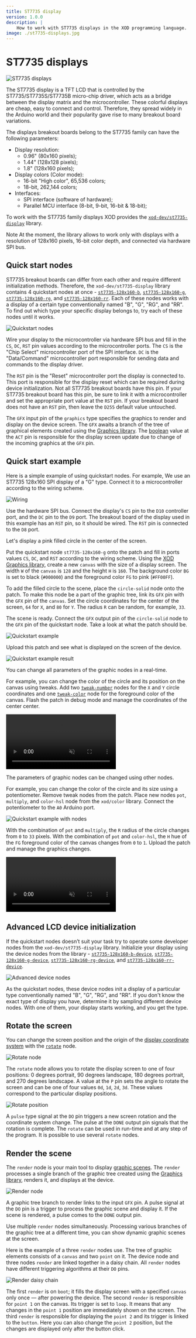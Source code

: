 ```yaml
---
title: ST7735 display
version: 1.0.0
description: |
    How to work with ST7735 displays in the XOD programming language.
image: ./st7735-displays.jpg
---
```


# ST7735 displays

![ST7735 displays](./st7735-displays.jpg)

The ST7735 display is a TFT LCD that is controlled by the ST7735/ST7735S/ST7735B micro-chip driver, which acts as a bridge between the display matrix and the microcontroller. These colorful displays are cheap, easy to connect and control. Therefore, they spread widely in the Arduino world and their popularity gave rise to many breakout board variations.

The displays breakout boards belong to the ST7735 family can have the following parameters:

- Display resolution:
  - 0.96" (80x160 pixels);
  - 1.44" (128x128 pixels);
  - 1.8" (128x160 pixels);
- Display colors (Color mode):
  - 16-bit "High color", 65,536 colors;
  - 18-bit, 262,144 colors; 
- Interfaces:
  - SPI interface (software of hardware);
  - Parallel MCU interface (8-bit, 9-bit, 16-bit & 18-bit);

To work with the ST7735 family displays XOD provides the [`xod-dev/st7735-display`](/libs/xod-dev/st7735-display) library.

<div class="ui segment note">
<span class="ui ribbon label">Note</span>
At the moment, the library allows to work only with displays with a resolution of 128x160 pixels, 16-bit color depth, and connected via hardware SPI bus.
</div>

## Quick start nodes

ST7735 breakout boards can differ from each other and require different initialization methods. Therefore, the `xod-dev/st7735-display` library contains 4 quickstart nodes at once - [`st7735-128x160-b`](/libs/xod-dev/st7735-display/st7735-128x160-b), [`st7735-128x160-g`](/libs/xod-dev/st7735-display/st7735-128x160-g), [`st7735-128x160-rg`](/libs/xod-dev/st7735-display/st7735-128x160-rg), and [`st7735-128x160-rr`](/libs/xod-dev/st7735-display/st7735-128x160-rr). Each of these nodes works with a display of a certain type conventionally named "B", "G", "RG", and "RR". To find out which type your specific display belongs to, try each of these nodes until it works.

![Quickstart nodes](./quickstart-nodes.png)

Wire your display to the microcontroller via hardware SPI bus and fill in the `CS`, `DC`, `RST` pin values according to the microcontroller ports. The `CS` is the "Chip Select" microcontroller port of the SPI interface. `DC` is the "Data/Command" microcontroller port responsible for sending data and commands to the display driver.

The `RST` pin is the "Reset" microcontroller port the display is connected to. This port is responsible for the display reset which can be required during device initialization. Not all ST7735 breakout boards have this pin. If your ST7735 breakout board has this pin, be sure to link it with a microcontroller and set the appropriate port value at the `RST` pin. If your breakout board does not have an `RST` pin, then leave the `D255` default value untouched.

The `GFX` input pin of the `graphics` type specifies the graphics to render and display on the device screen. The `GFX` awaits a branch of the tree of graphical elements created using the [Graphics library](/docs/guide/graphics-library). The [boolean](/docs/reference/data-types/#boolean-literals/) value at the `ACT` pin is responsible for the display screen update due to change of the incoming graphics at the `GFX` pin.

## Quick start example

Here is a simple example of using quickstart nodes. For example, We use an ST7735 128x160 SPI display of a "G" type. Connect it to a microcontroller according to the wiring scheme.

![Wiring](./wiring.png)

Use the hardware SPI bus. Connect the display's `CS` pin to the `D10` controller port, and the `DC` pin to the `D9` port. The breakout board of the display used in this example has an `RST` pin, so it should be wired. The `RST` pin is connected to the `D8` port.

Let's display a pink filled circle in the center of the screen.

Put the quickstart node `st7735-128x160-g` onto the patch and fill in ports values `CS`, `DC`, and `RST` according to the wiring scheme. Using the [XOD Graphics library](/docs/guide/graphics-library), create a new `canvas` with the size of a display screen. The width `W` of the `canvas` is `128` and the height `H` is `160`. The background color `BG` is set to black (`#000000`) and the foreground color `FG` to pink (`#FF00FF`).

To add the filled circle to the scene, place the `circle-solid` node onto the patch. To make this node be a part of the graphic tree, link its `GFX` pin with the `GFX` pin of the `canvas`. Set the circle coordinates for the center of the screen, `64` for `X`, and `80` for `Y`. The radius `R` can be random, for example, `33`.

The scene is ready. Connect the `GFX` output pin of the `circle-solid` node to the `GFX` pin of the quickstart node. Take a look at what the patch should be.

![Quickstart example](./quickstart-example.png)

Upload this patch and see what is displayed on the screen of the device.

![Quickstart example result](./quickstart-example-result.jpg)

You can change all parameters of the graphic nodes in a real-time.

For example, you can change the color of the circle and its position on the canvas using tweaks. Add two [`tweak-number`](/libs/xod/debug/tweak-number) nodes for the `X` and `Y` circle coordinates and one [`tweak-color`](/libs/xod/debug/tweak-color) node for the foreground color of the canvas. Flash the patch in debug mode and manage the coordinates of the center center.

<video controls autoplay muted loop>
    <source src="./quickstart-example-with-tweaks.mp4" type="video/mp4">
</video>

The parameters of graphic nodes can be changed using other nodes.

For example, you can change the color of the circle and its size using a potentiometer. Remove tweak nodes from the patch. Place new nodes `pot`, `multiply`, and `color-hsl` node from the `xod/color` library. Connect the potentiometer to the `A0` Arduino port.

![Quickstart example with nodes](./quickstart-example-with-nodes.png)

With the combination of `pot` and `multiply`, the `R` radius of the circle changes from `0` to `33` pixels. With the combination of `pot` and `color-hsl`, the `H` hue of the `FG` foreground color of the canvas changes from `0` to `1`. Upload the patch and manage the graphics changes.

<video controls autoplay muted loop>
    <source src="./quickstart-example-with-nodes.mp4" type="video/mp4">
</video>

## Advanced LCD device initialization

If the quickstart nodes doesn’t suit your task try to operate some developer nodes from the `xod-dev/st7735-display` library. Initializie your display using the device nodes from the library - [`st7735-128x160-b-device`](/libs/xod-dev/st7735-display/st7735-128x160-b-device), [`st7735-128x160-g-device`](/libs/xod-dev/st7735-display/st7735-128x160-g-device), [`st7735-128x160-rg-device`](/libs/xod-dev/st7735-display/st7735-128x160-rg-device), and [`st7735-128x160-rr-device`](/libs/xod-dev/st7735-display/st7735-128x160-rr-device).

![Advanced device nodes](./advanced-device-nodes.png)

As the quickstart nodes, these device nodes init a display of a particular type conventionally named "B", "G", "RG", and "RR". If you don't know the exact type of display you have, determine it by sampling different device nodes. With one of them, your display starts working, and you get the type.

## Rotate the screen

You can change the screen position and the origin of the [display coordinate system](/docs/guide/graphics-library/#coordinate-system-and-units) with the [`rotate`](/libs/xod-dev/st7735-display/rotate) node. 

![Rotate node](./rotate-node.png)

The `rotate` node allows you to rotate the display screen to one of four positions: 0 degrees portrait, 90 degrees landscape, 180 degrees portrait, and 270 degrees landscape. A value at the `P` pin sets the angle to rotate the screen and can be one of four values `0d`, `1d`, `2d`, `3d`. These values correspond to the particular display positions.

![Rotate position](./rotate-position.png)

A `pulse` type signal at the `DO` pin triggers a new screen rotation and the coordinate system change. The pulse at the `DONE` output pin signals that the rotation is complete. The `rotate` can be used in run-time and at any step of the program. It is possible to use several `rotate` nodes.

## Render the scene

The `render` node is your main tool to display [graphic scenes](/docs/guide/graphics-library/#scene-as-a-tree). The `render` processes a single branch of the graphic tree created using the [Graphics library](/docs/guide/graphics-library), renders it, and displays at the device. 

![Render node](./render-node.png)

A graphic tree branch to render links to the input `GFX` pin. A pulse signal at the `DO` pin is a trigger to process the graphic scene and display it. If the scene is rendered, a pulse comes to the `DONE` output pin. 

Use multiple `render` nodes simultaneously. Processing various branches of the graphic tree at a different time, you can show dynamic graphic scenes at the screen.

Here is the example of a three `render` nodes use. The tree of graphic elements consists of a `canvas` and two `point` on it. The device node and three nodes `render` are linked together in a daisy chain. All `render` nodes have different triggering algorithms at their `DO` pins.

![Render daisy chain](./render-daisy-chain.png)

The first `render` is on `boot`; it fills the display screen with a specified `canvas` only once — after powering the device.
The second `render` is responsible for `point 1` on the canvas. Its trigger is set to `loop`. It means that any changes in the `point 1` position are immediately shown on the screen.
The third `render` is responsible for displaying the `point 2` and its trigger is linked to the `button`. Here you can also change the `point 2` position, but the changes are displayed only after the button click.
